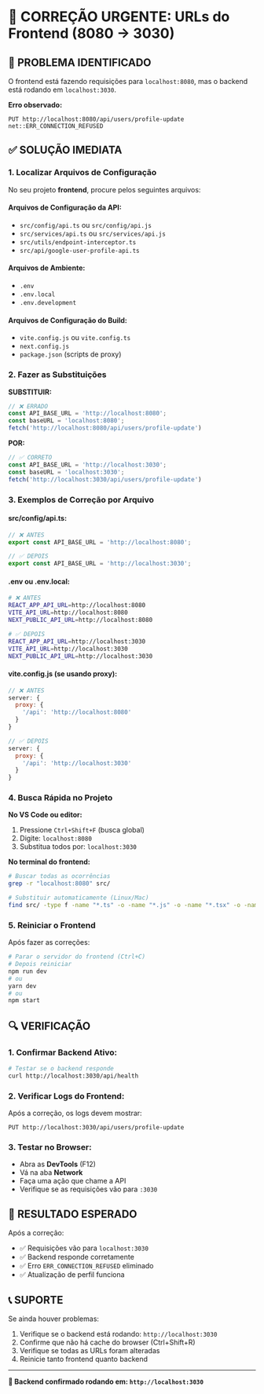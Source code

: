# 🔧 CORREÇÃO URGENTE: URLs do Frontend (8080 → 3030)

## 🚨 **PROBLEMA IDENTIFICADO**

O frontend está fazendo requisições para `localhost:8080`, mas o backend está rodando em `localhost:3030`.

**Erro observado:**
```
PUT http://localhost:8080/api/users/profile-update net::ERR_CONNECTION_REFUSED
```

## ✅ **SOLUÇÃO IMEDIATA**

### 1. **Localizar Arquivos de Configuração**

No seu projeto **frontend**, procure pelos seguintes arquivos:

#### **Arquivos de Configuração da API:**
- `src/config/api.ts` ou `src/config/api.js`
- `src/services/api.ts` ou `src/services/api.js`
- `src/utils/endpoint-interceptor.ts`
- `src/api/google-user-profile-api.ts`

#### **Arquivos de Ambiente:**
- `.env`
- `.env.local`
- `.env.development`

#### **Arquivos de Configuração do Build:**
- `vite.config.js` ou `vite.config.ts`
- `next.config.js`
- `package.json` (scripts de proxy)

### 2. **Fazer as Substituições**

**SUBSTITUIR:**
```javascript
// ❌ ERRADO
const API_BASE_URL = 'http://localhost:8080';
const baseURL = 'localhost:8080';
fetch('http://localhost:8080/api/users/profile-update')
```

**POR:**
```javascript
// ✅ CORRETO
const API_BASE_URL = 'http://localhost:3030';
const baseURL = 'localhost:3030';
fetch('http://localhost:3030/api/users/profile-update')
```

### 3. **Exemplos de Correção por Arquivo**

#### **src/config/api.ts:**
```typescript
// ❌ ANTES
export const API_BASE_URL = 'http://localhost:8080';

// ✅ DEPOIS
export const API_BASE_URL = 'http://localhost:3030';
```

#### **.env ou .env.local:**
```bash
# ❌ ANTES
REACT_APP_API_URL=http://localhost:8080
VITE_API_URL=http://localhost:8080
NEXT_PUBLIC_API_URL=http://localhost:8080

# ✅ DEPOIS
REACT_APP_API_URL=http://localhost:3030
VITE_API_URL=http://localhost:3030
NEXT_PUBLIC_API_URL=http://localhost:3030
```

#### **vite.config.js (se usando proxy):**
```javascript
// ❌ ANTES
server: {
  proxy: {
    '/api': 'http://localhost:8080'
  }
}

// ✅ DEPOIS
server: {
  proxy: {
    '/api': 'http://localhost:3030'
  }
}
```

### 4. **Busca Rápida no Projeto**

**No VS Code ou editor:**
1. Pressione `Ctrl+Shift+F` (busca global)
2. Digite: `localhost:8080`
3. Substitua todos por: `localhost:3030`

**No terminal do frontend:**
```bash
# Buscar todas as ocorrências
grep -r "localhost:8080" src/

# Substituir automaticamente (Linux/Mac)
find src/ -type f -name "*.ts" -o -name "*.js" -o -name "*.tsx" -o -name "*.jsx" | xargs sed -i 's/localhost:8080/localhost:3030/g'
```

### 5. **Reiniciar o Frontend**

Após fazer as correções:

```bash
# Parar o servidor do frontend (Ctrl+C)
# Depois reiniciar
npm run dev
# ou
yarn dev
# ou
npm start
```

## 🔍 **VERIFICAÇÃO**

### **1. Confirmar Backend Ativo:**
```bash
# Testar se o backend responde
curl http://localhost:3030/api/health
```

### **2. Verificar Logs do Frontend:**
Após a correção, os logs devem mostrar:
```
PUT http://localhost:3030/api/users/profile-update
```

### **3. Testar no Browser:**
- Abra as **DevTools** (F12)
- Vá na aba **Network**
- Faça uma ação que chame a API
- Verifique se as requisições vão para `:3030`

## 🎯 **RESULTADO ESPERADO**

Após a correção:
- ✅ Requisições vão para `localhost:3030`
- ✅ Backend responde corretamente
- ✅ Erro `ERR_CONNECTION_REFUSED` eliminado
- ✅ Atualização de perfil funciona

## 📞 **SUPORTE**

Se ainda houver problemas:
1. Verifique se o backend está rodando: `http://localhost:3030`
2. Confirme que não há cache do browser (Ctrl+Shift+R)
3. Verifique se todas as URLs foram alteradas
4. Reinicie tanto frontend quanto backend

---

**🚀 Backend confirmado rodando em: `http://localhost:3030`**